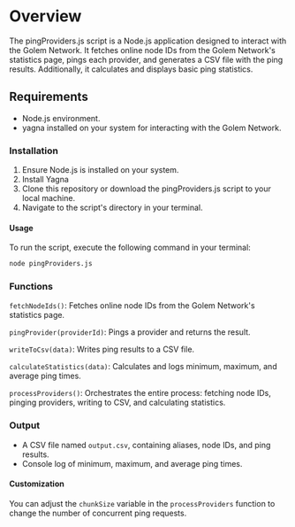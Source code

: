 # Overview

The pingProviders.js script is a Node.js application designed to interact with the Golem Network. It fetches online node IDs from the Golem Network's statistics page, pings each provider, and generates a CSV file with the ping results. Additionally, it calculates and displays basic ping statistics.

## Requirements

-   Node.js environment.
-   yagna installed on your system for interacting with the Golem Network.

### Installation

1. Ensure Node.js is installed on your system.
2. Install Yagna
3. Clone this repository or download the pingProviders.js script to your local machine.
4. Navigate to the script's directory in your terminal.

#### Usage

To run the script, execute the following command in your terminal:

```bash
node pingProviders.js
```

### Functions

`fetchNodeIds()`: Fetches online node IDs from the Golem Network's statistics page.

`pingProvider(providerId)`: Pings a provider and returns the result.

`writeToCsv(data)`: Writes ping results to a CSV file.

`calculateStatistics(data)`: Calculates and logs minimum, maximum, and average ping times.

`processProviders()`: Orchestrates the entire process: fetching node IDs, pinging providers, writing to CSV, and calculating statistics.

### Output

-   A CSV file named `output.csv`, containing aliases, node IDs, and ping results.
-   Console log of minimum, maximum, and average ping times.

#### Customization

You can adjust the `chunkSize` variable in the `processProviders` function to change the number of concurrent ping requests.
